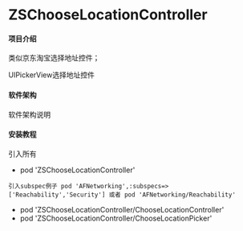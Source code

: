 # ZSChooseLocationController

#### 项目介绍
类似京东淘宝选择地址控件；

UIPickerView选择地址控件


#### 软件架构
软件架构说明


#### 安装教程

引入所有

- pod 'ZSChooseLocationController'

`引入subspec例子 pod 'AFNetworking',:subspecs=>['Reachability','Security'] 或者 pod 'AFNetworking/Reachability'`

- pod 'ZSChooseLocationController/ChooseLocationController'
- pod 'ZSChooseLocationController/ChooseLocationPicker'

